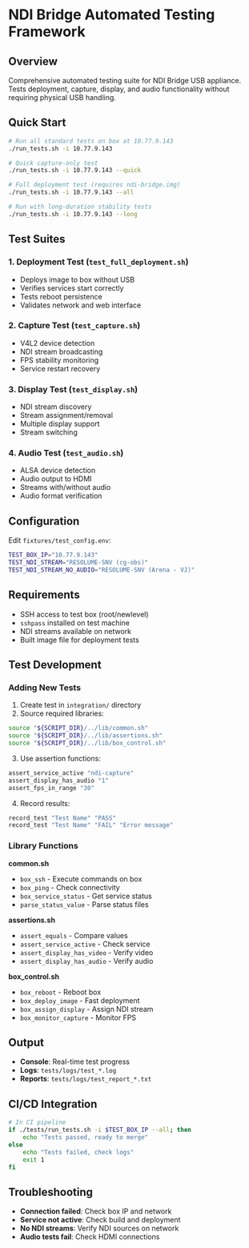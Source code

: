 # NDI Bridge Automated Testing Framework

## Overview
Comprehensive automated testing suite for NDI Bridge USB appliance. Tests deployment, capture, display, and audio functionality without requiring physical USB handling.

## Quick Start

```bash
# Run all standard tests on box at 10.77.9.143
./run_tests.sh -i 10.77.9.143

# Quick capture-only test
./run_tests.sh -i 10.77.9.143 --quick

# Full deployment test (requires ndi-bridge.img)
./run_tests.sh -i 10.77.9.143 --all

# Run with long-duration stability tests
./run_tests.sh -i 10.77.9.143 --long
```

## Test Suites

### 1. Deployment Test (`test_full_deployment.sh`)
- Deploys image to box without USB
- Verifies services start correctly
- Tests reboot persistence
- Validates network and web interface

### 2. Capture Test (`test_capture.sh`)
- V4L2 device detection
- NDI stream broadcasting
- FPS stability monitoring
- Service restart recovery

### 3. Display Test (`test_display.sh`)
- NDI stream discovery
- Stream assignment/removal
- Multiple display support
- Stream switching

### 4. Audio Test (`test_audio.sh`)
- ALSA device detection
- Audio output to HDMI
- Streams with/without audio
- Audio format verification

## Configuration

Edit `fixtures/test_config.env`:
```bash
TEST_BOX_IP="10.77.9.143"
TEST_NDI_STREAM="RESOLUME-SNV (cg-obs)"
TEST_NDI_STREAM_NO_AUDIO="RESOLUME-SNV (Arena - VJ)"
```

## Requirements

- SSH access to test box (root/newlevel)
- `sshpass` installed on test machine
- NDI streams available on network
- Built image file for deployment tests

## Test Development

### Adding New Tests

1. Create test in `integration/` directory
2. Source required libraries:
```bash
source "${SCRIPT_DIR}/../lib/common.sh"
source "${SCRIPT_DIR}/../lib/assertions.sh"
source "${SCRIPT_DIR}/../lib/box_control.sh"
```

3. Use assertion functions:
```bash
assert_service_active "ndi-capture"
assert_display_has_audio "1"
assert_fps_in_range "30"
```

4. Record results:
```bash
record_test "Test Name" "PASS"
record_test "Test Name" "FAIL" "Error message"
```

### Library Functions

**common.sh**
- `box_ssh` - Execute commands on box
- `box_ping` - Check connectivity
- `box_service_status` - Get service status
- `parse_status_value` - Parse status files

**assertions.sh**
- `assert_equals` - Compare values
- `assert_service_active` - Check service
- `assert_display_has_video` - Verify video
- `assert_display_has_audio` - Verify audio

**box_control.sh**
- `box_reboot` - Reboot box
- `box_deploy_image` - Fast deployment
- `box_assign_display` - Assign NDI stream
- `box_monitor_capture` - Monitor FPS

## Output

- **Console**: Real-time test progress
- **Logs**: `tests/logs/test_*.log`
- **Reports**: `tests/logs/test_report_*.txt`

## CI/CD Integration

```bash
# In CI pipeline
if ./tests/run_tests.sh -i $TEST_BOX_IP --all; then
    echo "Tests passed, ready to merge"
else
    echo "Tests failed, check logs"
    exit 1
fi
```

## Troubleshooting

- **Connection failed**: Check box IP and network
- **Service not active**: Check build and deployment
- **No NDI streams**: Verify NDI sources on network
- **Audio tests fail**: Check HDMI connections